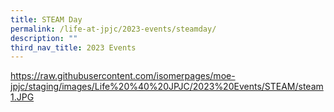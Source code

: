 ```yaml
---
title: STEAM Day
permalink: /life-at-jpjc/2023-events/steamday/
description: ""
third_nav_title: 2023 Events
---
```











https://raw.githubusercontent.com/isomerpages/moe-jpjc/staging/images/Life%20%40%20JPJC/2023%20Events/STEAM/steam1.JPG